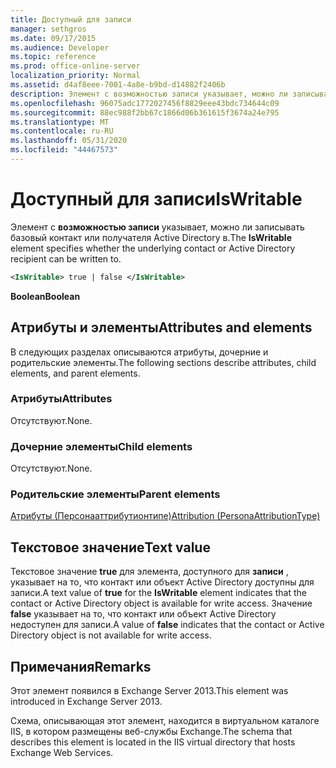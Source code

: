 ```yaml
---
title: Доступный для записи
manager: sethgros
ms.date: 09/17/2015
ms.audience: Developer
ms.topic: reference
ms.prod: office-online-server
localization_priority: Normal
ms.assetid: d4af8eee-7001-4a8e-b9bd-d14882f2406b
description: Элемент с возможностью записи указывает, можно ли записывать базовый контакт или получателя Active Directory в.
ms.openlocfilehash: 96075adc1772027456f8829eee43bdc734644c09
ms.sourcegitcommit: 88ec988f2bb67c1866d06b361615f3674a24e795
ms.translationtype: MT
ms.contentlocale: ru-RU
ms.lasthandoff: 05/31/2020
ms.locfileid: "44467573"
---
```

# <a name="iswritable"></a><span data-ttu-id="51540-103">Доступный для записи</span><span class="sxs-lookup"><span data-stu-id="51540-103">IsWritable</span></span>

<span data-ttu-id="51540-104">Элемент с **возможностью записи** указывает, можно ли записывать базовый контакт или получателя Active Directory в.</span><span class="sxs-lookup"><span data-stu-id="51540-104">The **IsWritable** element specifies whether the underlying contact or Active Directory recipient can be written to.</span></span> 
  
```XML
<IsWritable> true | false </IsWritable>
```

 <span data-ttu-id="51540-105">**Boolean**</span><span class="sxs-lookup"><span data-stu-id="51540-105">**Boolean**</span></span>
## <a name="attributes-and-elements"></a><span data-ttu-id="51540-106">Атрибуты и элементы</span><span class="sxs-lookup"><span data-stu-id="51540-106">Attributes and elements</span></span>

<span data-ttu-id="51540-107">В следующих разделах описываются атрибуты, дочерние и родительские элементы.</span><span class="sxs-lookup"><span data-stu-id="51540-107">The following sections describe attributes, child elements, and parent elements.</span></span>
  
### <a name="attributes"></a><span data-ttu-id="51540-108">Атрибуты</span><span class="sxs-lookup"><span data-stu-id="51540-108">Attributes</span></span>

<span data-ttu-id="51540-109">Отсутствуют.</span><span class="sxs-lookup"><span data-stu-id="51540-109">None.</span></span>
  
### <a name="child-elements"></a><span data-ttu-id="51540-110">Дочерние элементы</span><span class="sxs-lookup"><span data-stu-id="51540-110">Child elements</span></span>

<span data-ttu-id="51540-111">Отсутствуют.</span><span class="sxs-lookup"><span data-stu-id="51540-111">None.</span></span>
  
### <a name="parent-elements"></a><span data-ttu-id="51540-112">Родительские элементы</span><span class="sxs-lookup"><span data-stu-id="51540-112">Parent elements</span></span>

[<span data-ttu-id="51540-113">Атрибуты (Персонааттрибутионтипе)</span><span class="sxs-lookup"><span data-stu-id="51540-113">Attribution (PersonaAttributionType)</span></span>](attribution-personaattributiontype.md)
  
## <a name="text-value"></a><span data-ttu-id="51540-114">Текстовое значение</span><span class="sxs-lookup"><span data-stu-id="51540-114">Text value</span></span>

<span data-ttu-id="51540-115">Текстовое значение **true** для элемента, доступного для **записи** , указывает на то, что контакт или объект Active Directory доступны для записи.</span><span class="sxs-lookup"><span data-stu-id="51540-115">A text value of **true** for the **IsWritable** element indicates that the contact or Active Directory object is available for write access.</span></span> <span data-ttu-id="51540-116">Значение **false** указывает на то, что контакт или объект Active Directory недоступен для записи.</span><span class="sxs-lookup"><span data-stu-id="51540-116">A value of **false** indicates that the contact or Active Directory object is not available for write access.</span></span> 
  
## <a name="remarks"></a><span data-ttu-id="51540-117">Примечания</span><span class="sxs-lookup"><span data-stu-id="51540-117">Remarks</span></span>

<span data-ttu-id="51540-118">Этот элемент появился в Exchange Server 2013.</span><span class="sxs-lookup"><span data-stu-id="51540-118">This element was introduced in Exchange Server 2013.</span></span>
  
<span data-ttu-id="51540-119">Схема, описывающая этот элемент, находится в виртуальном каталоге IIS, в котором размещены веб-службы Exchange.</span><span class="sxs-lookup"><span data-stu-id="51540-119">The schema that describes this element is located in the IIS virtual directory that hosts Exchange Web Services.</span></span>
  

